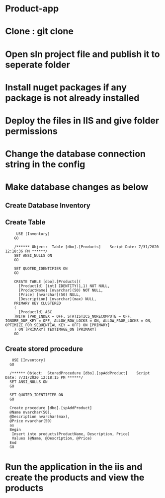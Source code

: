 # Product-app
# Clone : git clone
# Open sln project file and publish it to seperate folder
# Install nuget packages if any package is not already installed
# Deploy the files in IIS and give folder permissions
# Change the database connection string in the config
# Make database changes as below
 ## Create Database Inventory
 ## Create Table 
         USE [Inventory]
        GO

        /****** Object:  Table [dbo].[Products]    Script Date: 7/31/2020 12:18:36 PM ******/
        SET ANSI_NULLS ON
        GO

        SET QUOTED_IDENTIFIER ON
        GO

        CREATE TABLE [dbo].[Products](
          [ProductId] [int] IDENTITY(1,1) NOT NULL,
          [ProductName] [nvarchar](50) NOT NULL,
          [Price] [nvarchar](50) NULL,
          [Description] [nvarchar](max) NULL,
        PRIMARY KEY CLUSTERED 
        (
          [ProductId] ASC
        )WITH (PAD_INDEX = OFF, STATISTICS_NORECOMPUTE = OFF, IGNORE_DUP_KEY = OFF, ALLOW_ROW_LOCKS = ON, ALLOW_PAGE_LOCKS = ON, OPTIMIZE_FOR_SEQUENTIAL_KEY = OFF) ON [PRIMARY]
        ) ON [PRIMARY] TEXTIMAGE_ON [PRIMARY]
        GO


 ## Create stored procedure
       USE [Inventory]
      GO

      /****** Object:  StoredProcedure [dbo].[spAddProduct]    Script Date: 7/31/2020 12:18:15 PM ******/
      SET ANSI_NULLS ON
      GO

      SET QUOTED_IDENTIFIER ON
      GO

      Create procedure [dbo].[spAddProduct]
      @Name nvarchar(50),  
      @Description nvarchar(max),  
      @Price nvarchar(50) 
      as  
      Begin  
       Insert into products(ProductName, Description, Price)  
       Values (@Name, @Description, @Price)  
      End
      GO
# Run the application in the iis and create the products and view the products

